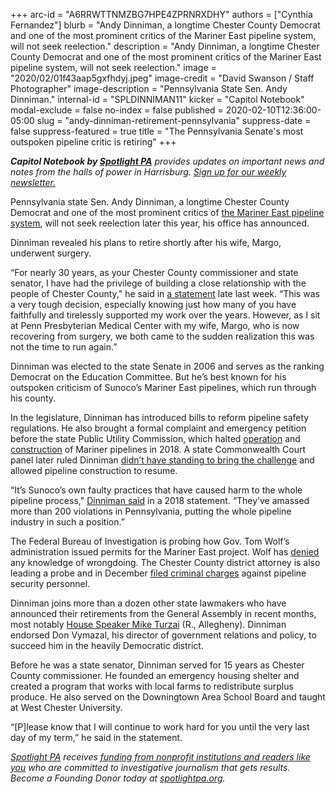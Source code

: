 +++
arc-id = "A6RRWTTNMZBG7HPE4ZPRNRXDHY"
authors = ["Cynthia Fernandez"]
blurb = "Andy Dinniman, a longtime Chester County Democrat and one of the most prominent critics of the Mariner East pipeline system, will not seek reelection."
description = "Andy Dinniman, a longtime Chester County Democrat and one of the most prominent critics of the Mariner East pipeline system, will not seek reelection."
image = "2020/02/01f43aap5gxfhdyj.jpeg"
image-credit = "David Swanson / Staff Photographer"
image-description = "Pennsylvania State Sen. Andy Dinniman."
internal-id = "SPLDINNIMAN11"
kicker = "Capitol Notebook"
modal-exclude = false
no-index = false
published = 2020-02-10T12:36:00-05:00
slug = "andy-dinniman-retirement-pennsylvania"
suppress-date = false
suppress-featured = true
title = "The Pennsylvania Senate's most outspoken pipeline critic is retiring"
+++

<i><b>Capitol Notebook by </b></i><a href="https://lesspage.com/"><i><b>Spotlight PA</b></i></a><i> provides updates on important news and notes from the halls of power in Harrisburg. </i><a href="https://lesspage.com/newsletters"><i>Sign up for our weekly newsletter.</i></a>

Pennsylvania state Sen. Andy Dinniman, a longtime Chester County Democrat and one of the most prominent critics of <a href="https://www.inquirer.com/business/energy/mariner-east-pipeline-fbi-investigation-pennsylvania-governor-tom-wolf-20191113.html" target=_blank>the Mariner East pipeline system</a>, will not seek reelection later this year, his office has announced.

Dinniman revealed his plans to retire shortly after his wife, Margo, underwent surgery.

“For nearly 30 years, as your Chester County commissioner and state senator, I have had the privilege of building a close relationship with the people of Chester County," he said in <a href="https://web.archive.org/web/20201202035456/https://www.senatordinniman.com/senator-dinniman-announces-retirement">a statement</a> late last week. “This was a very tough decision, especially knowing just how many of you have faithfully and tirelessly supported my work over the years. However, as I sit at Penn Presbyterian Medical Center with my wife, Margo, who is now recovering from surgery, we both came to the sudden realization this was not the time to run again.”

Dinniman was elected to the state Senate in 2006 and serves as the ranking Democrat on the Education Committee. But he’s best known for his outspoken criticism of Sunoco’s Mariner East pipelines, which run through his county.

In the legislature, Dinniman has introduced bills to reform pipeline safety regulations. He also brought a formal complaint and emergency petition before the state Public Utility Commission, which halted <a href="https://www.inquirer.com/philly/business/energy/puc-halts-sunoco-mariner-east-me2-pipeline-dinniman-20180524.html" target="_blank">operation</a> and <a href="https://www.inquirer.com/philly/business/energy/puc-allows-mariner-east-me1-pipeline-to-restart-west-whiteland-20180614.html" target="_blank">construction</a> of Mariner pipelines in 2018. A state Commonwealth Court panel later ruled Dinniman <a href="https://www.inquirer.com/business/energy/mariner-east-pipeline-dinniman-case-pennsylvania-court-ruling-20190909.html" target="_blank">didn’t have standing to bring the challenge</a> and allowed pipeline construction to resume.

“It’s Sunoco’s own faulty practices that have caused harm to the whole pipeline process," <a href="https://web.archive.org/web/20201201191931/https://www.senatordinniman.com/puc-maintains-shutdown-of-mariner-east-2-2x-in-west-whiteland">Dinniman said</a> in a 2018 statement. “They’ve amassed more than 200 violations in Pennsylvania, putting the whole pipeline industry in such a position.”

<script src="https://lesspage.com/embed.js" async></script><div data-spl-embed-version="1" data-spl-src="https://lesspage.com/embeds/newsletter/"></div>

The Federal Bureau of Investigation is probing how Gov. Tom Wolf’s administration issued permits for the Mariner East project. Wolf has <a href="https://web.archive.org/web/20220419071244/https://stateimpact.npr.org/pennsylvania/2019/11/14/wolf-says-hes-unaware-of-any-wrongdoing-in-pipeline-permitting-process/">denied</a> any knowledge of wrongdoing. The Chester County district attorney is also leading a probe and in December <a href="https://www.inquirer.com/news/mariner-east-pipeline-workers-state-constables-chester-county-tom-hogan-20191203.html" target="_blank">filed criminal charges</a> against pipeline security personnel.

Dinniman joins more than a dozen other state lawmakers who have announced their retirements from the General Assembly in recent months, most notably <a href="https://www.inquirer.com/news/pennsylvania/spl/mike-turzai-pennsylvania-house-speaker-retiring-20200123.html" target="_blank">House Speaker Mike Turzai</a> (R., Allegheny). <a data-gone="https://andydinniman.com/insights/2020/02/07/a-difficult-decision-a-clear-choice-the-right-path-forward/">Dinniman endorsed Don Vymazal</a>, his director of government relations and policy, to succeed him in the heavily Democratic district.

Before he was a state senator, Dinniman served for 15 years as Chester County commissioner. He founded an emergency housing shelter and created a program that works with local farms to redistribute surplus produce. He also served on the Downingtown Area School Board and taught at West Chester University.

“\[P]lease know that I will continue to work hard for you until the very last day of my term,” he said in the statement.

<a href="https://lesspage.com/"><i>Spotlight PA</i></a><i> receives </i><a href="https://lesspage.com/support"><i>funding from nonprofit institutions and readers like you</i></a><i> who are committed to investigative journalism that gets results. Become a Founding Donor today at </i><a href="https://lesspage.com/"><i>spotlightpa.org</i></a><i>.</i>
